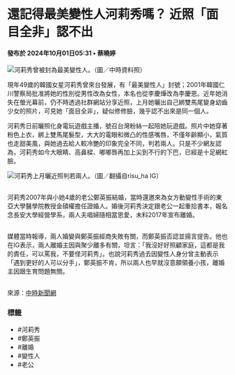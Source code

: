 # 還記得最美變性人河莉秀嗎？ 近照「面目全非」認不出

#### 發布於 2024年10月01日05:31 • 蔡曉婷

![河莉秀曾被封為最美變性人。（圖／中時資料照）](https://today-obs.line-scdn.net/0hwT5bTUyfKHsIGzjnicBXLDBNJAo7fTJyKiplGikbcEh1N2wuNi57GChJJlctLW0oKH1gHCwSIkl2LDwkNQ/w644)

現年49歲的韓國女星河莉秀曾來台發展，有「最美變性人」封號；2001年韓國仁川警察局批准將她的性別從男性改為女性，本名也從李慶燁改為李慶恩。近年她消失在螢光幕前，仍不時透過社群網站分享近照，上月她曬出自己綁雙馬尾變身幼齒少女的照片，可見她「面目全非」，疑似修修臉，幾乎認不出來是同一個人。

河莉秀日前曬照化身電玩遊戲主播，號召台灣粉絲一起陪她玩遊戲。照片中她穿著粉色上衣，綁上雙馬尾髮型，大大的電眼和微凸的性感嘴唇，不僅年齡顯小，氣質也走甜美風，與她過去給人較冷艷的印象完全不同，判若兩人。只是不少網友認為，河莉秀如今大眼睛、高鼻樑、嘟嘟唇再加上尖到不行的下巴，已經是十足網紅臉。

![河莉秀上月曬近照判若兩人。（圖／翻攝自risu_ha IG）](https://today-obs.line-scdn.net/0hClG76IpCHEN6Tgzf-5VjFEIYEDJJKAZKWHwHIlpMS3YFYlgcR3pPIFdKQW9eLQgQWn0Gd1kdRyRVflJCEw/w644)

![和從前的河莉秀相差甚大。（圖／翻攝河莉秀IG）](data:image/gif;base64,R0lGODlhAQABAIAAAAAAAP///yH5BAEAAAAALAAAAAABAAEAAAIBRAA7)

河莉秀2007年與小她4歲的老公鄭英振結婚，當時還邀來為女方動變性手術的東亞大學醫學院教授金碩權擔任證婚人。婚後河莉秀決定跟老公一起重拾書本，報名念長安大學經營學系，兩人夫唱婦隨相當恩愛，未料2017年宣布離婚。

![河莉秀曾來台發展。（圖／中時資料照）](data:image/gif;base64,R0lGODlhAQABAIAAAAAAAP///yH5BAEAAAAALAAAAAABAAEAAAIBRAA7)

媒體當時報導，兩人婚變與鄭英振經商失敗有關，而鄭英振否認並揚言提告。他也在IG表示，兩人離婚主因與聚少離多有關，坦言：「我沒好好照顧家庭，這都是我的責任，可以罵我，不要怪河莉秀」。也說河莉秀過去因變性人身分曾主動表示「遇到更好的人可以分手」，鄭英振不肯，所以兩人也早就沒意願領養小孩，離婚主因跟生育問題無關。

![韓國警察局2001年核准河莉秀性別從男性改為女性。（圖／資料照）](data:image/gif;base64,R0lGODlhAQABAIAAAAAAAP///yH5BAEAAAAALAAAAAABAAEAAAIBRAA7)

來源：[中時新聞網](https://www.chinatimes.com/realtimenews/20241001002865-260404)

### 標籤
- #河莉秀
- #鄭英振
- #離婚
- #變性人
- #老公